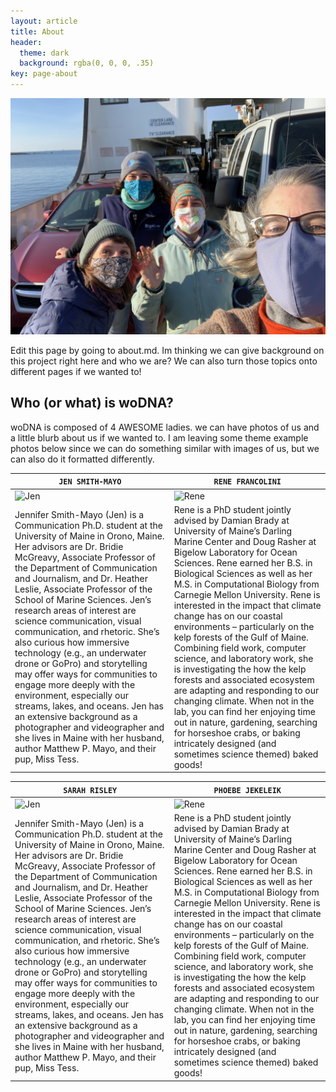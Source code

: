 ```yaml
---
layout: article
title: About
header:
  theme: dark
  background: rgba(0, 0, 0, .35)
key: page-about
---
```


![Ferry Group Photo](/assets/images/HI/HI-FerryGroup2.jpeg)

Edit this page by going to about.md. Im thinking we can give background on this project right here and who we are? We can also turn those topics onto different pages if we wanted to!


## Who (or what) is woDNA?

woDNA is composed of 4 AWESOME ladies. we can have photos of us and a little blurb about us if we wanted to. I am leaving some theme example photos below since we can do something similar with images of us, but we can also do it formatted differently.

| `JEN SMITH-MAYO` | `RENE FRANCOLINI` |
| --- |  --- |
| ![Jen](https://maine-wodna.github.io/assets/images/JenProfile.jpg) | ![Rene](https://maine-wodna.github.io/assets/images/ReneProfile.jpg)|
|Jennifer Smith-Mayo (Jen) is a Communication Ph.D. student at the University of Maine in Orono, Maine. Her advisors are Dr. Bridie McGreavy, Associate Professor of the Department of Communication and Journalism, and Dr. Heather Leslie, Associate Professor of the School of Marine Sciences. Jen’s research areas of interest are science communication, visual communication, and rhetoric. She’s also curious how immersive technology (e.g., an underwater drone or GoPro) and storytelling may offer ways for communities to engage more deeply with the environment, especially our streams, lakes, and oceans. Jen has an extensive background as a photographer and videographer and she lives in Maine with her husband, author Matthew P. Mayo, and their pup, Miss Tess.| Rene is a PhD student jointly advised by Damian Brady at University of Maine’s Darling Marine Center and Doug Rasher at Bigelow Laboratory for Ocean Sciences. Rene earned her B.S. in Biological Sciences as well as her M.S. in Computational Biology from Carnegie Mellon University. Rene is interested in the impact that climate change has on our coastal environments – particularly on the kelp forests of the Gulf of Maine. Combining field work, computer science, and laboratory work, she is investigating the how the kelp forests and associated ecosystem are adapting and responding to our changing climate. When not in the lab, you can find her enjoying time out in nature, gardening, searching for horseshoe crabs, or baking intricately designed (and sometimes science themed) baked goods! |


| `SARAH RISLEY` | `PHOEBE JEKELEIK` |
| --- |  --- |
| ![Jen](https://maine-wodna.github.io/assets/images/JenProfile.jpg) | ![Rene](https://maine-wodna.github.io/assets/images/ReneProfile.jpg)|
|Jennifer Smith-Mayo (Jen) is a Communication Ph.D. student at the University of Maine in Orono, Maine. Her advisors are Dr. Bridie McGreavy, Associate Professor of the Department of Communication and Journalism, and Dr. Heather Leslie, Associate Professor of the School of Marine Sciences. Jen’s research areas of interest are science communication, visual communication, and rhetoric. She’s also curious how immersive technology (e.g., an underwater drone or GoPro) and storytelling may offer ways for communities to engage more deeply with the environment, especially our streams, lakes, and oceans. Jen has an extensive background as a photographer and videographer and she lives in Maine with her husband, author Matthew P. Mayo, and their pup, Miss Tess.| Rene is a PhD student jointly advised by Damian Brady at University of Maine’s Darling Marine Center and Doug Rasher at Bigelow Laboratory for Ocean Sciences. Rene earned her B.S. in Biological Sciences as well as her M.S. in Computational Biology from Carnegie Mellon University. Rene is interested in the impact that climate change has on our coastal environments – particularly on the kelp forests of the Gulf of Maine. Combining field work, computer science, and laboratory work, she is investigating the how the kelp forests and associated ecosystem are adapting and responding to our changing climate. When not in the lab, you can find her enjoying time out in nature, gardening, searching for horseshoe crabs, or baking intricately designed (and sometimes science themed) baked goods! |